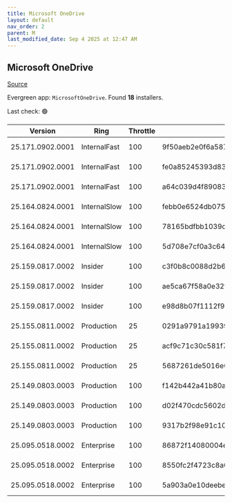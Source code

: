 ```yaml
---
title: Microsoft OneDrive
layout: default
nav_order: 2
parent: M
last_modified_date: Sep 4 2025 at 12:47 AM
---
```


## Microsoft OneDrive

[Source](https://onedrive.live.com/)

Evergreen app: `MicrosoftOneDrive`. Found **18** installers.

Last check: 🟢

| Version          | Ring         | Throttle | Sha256                                                           | Architecture | Type | URI                                                                                                                                                                  |
| ---------------- | ------------ | -------- | ---------------------------------------------------------------- | ------------ | ---- | -------------------------------------------------------------------------------------------------------------------------------------------------------------------- |
| 25.171.0902.0001 | InternalFast | 100      | 9f50aeb2e0f6a587a19d2d623652983223794bcb47ef88bcef51df24ed4cd562 | ARM64        | exe  | [https://oneclient.sfx.ms/Win/Installers/25.171.0902.0001/arm64/OneDriveSetup.exe](https://oneclient.sfx.ms/Win/Installers/25.171.0902.0001/arm64/OneDriveSetup.exe) |
| 25.171.0902.0001 | InternalFast | 100      | fe0a85245393d83f8addf4f6dc9de6cd45d05348d1025d911002340546b5410f | x64          | exe  | [https://oneclient.sfx.ms/Win/Installers/25.171.0902.0001/amd64/OneDriveSetup.exe](https://oneclient.sfx.ms/Win/Installers/25.171.0902.0001/amd64/OneDriveSetup.exe) |
| 25.171.0902.0001 | InternalFast | 100      | a64c039d4f89083e5928a45897153a163375f055a4ac89791091f01cabf4e157 | x86          | exe  | [https://oneclient.sfx.ms/Win/Installers/25.171.0902.0001/OneDriveSetup.exe](https://oneclient.sfx.ms/Win/Installers/25.171.0902.0001/OneDriveSetup.exe)             |
| 25.164.0824.0001 | InternalSlow | 100      | febb0e6524db0751718322ff467cb5c503eab764fbc220261638d5410915f6d3 | ARM64        | exe  | [https://oneclient.sfx.ms/Win/Installers/25.164.0824.0001/arm64/OneDriveSetup.exe](https://oneclient.sfx.ms/Win/Installers/25.164.0824.0001/arm64/OneDriveSetup.exe) |
| 25.164.0824.0001 | InternalSlow | 100      | 78165bdfbb1039cfa2a083ce11372a8ef41adde00efe342eba0b5dd9581ad7fd | x64          | exe  | [https://oneclient.sfx.ms/Win/Installers/25.164.0824.0001/OneDriveSetup.exe](https://oneclient.sfx.ms/Win/Installers/25.164.0824.0001/OneDriveSetup.exe)             |
| 25.164.0824.0001 | InternalSlow | 100      | 5d708e7cf0a3c64d5f53888bec560aa6a7e1ee700b636bee3524343682eb52b0 | x64          | exe  | [https://oneclient.sfx.ms/Win/Installers/25.164.0824.0001/amd64/OneDriveSetup.exe](https://oneclient.sfx.ms/Win/Installers/25.164.0824.0001/amd64/OneDriveSetup.exe) |
| 25.159.0817.0002 | Insider      | 100      | c3f0b8c0088d2b681048ba17d7436fcbc662991b7889e6aae0224c08a603c1aa | ARM64        | exe  | [https://oneclient.sfx.ms/Win/Installers/25.159.0817.0002/arm64/OneDriveSetup.exe](https://oneclient.sfx.ms/Win/Installers/25.159.0817.0002/arm64/OneDriveSetup.exe) |
| 25.159.0817.0002 | Insider      | 100      | ae5ca67f58a0e32fd33d439fc4020806149aed4c8a0f27e8728ce2e51f6bb291 | x64          | exe  | [https://oneclient.sfx.ms/Win/Installers/25.159.0817.0002/amd64/OneDriveSetup.exe](https://oneclient.sfx.ms/Win/Installers/25.159.0817.0002/amd64/OneDriveSetup.exe) |
| 25.159.0817.0002 | Insider      | 100      | e98d8b07f1112f954c7c388c9041b4ce3df2faac302c9bad918b21d61b0720c0 | x86          | exe  | [https://oneclient.sfx.ms/Win/Installers/25.159.0817.0002/OneDriveSetup.exe](https://oneclient.sfx.ms/Win/Installers/25.159.0817.0002/OneDriveSetup.exe)             |
| 25.155.0811.0002 | Production   | 25       | 0291a9791a19939ea3c9b568c3d7824dc8da30700fe1541ed3e3727926c44b5a | ARM64        | exe  | [https://oneclient.sfx.ms/Win/Installers/25.155.0811.0002/arm64/OneDriveSetup.exe](https://oneclient.sfx.ms/Win/Installers/25.155.0811.0002/arm64/OneDriveSetup.exe) |
| 25.155.0811.0002 | Production   | 25       | acf9c71c30c581f76b8aa66fef7d53185a116f796e8f34458eb4e592af6d9c8f | x64          | exe  | [https://oneclient.sfx.ms/Win/Installers/25.155.0811.0002/amd64/OneDriveSetup.exe](https://oneclient.sfx.ms/Win/Installers/25.155.0811.0002/amd64/OneDriveSetup.exe) |
| 25.155.0811.0002 | Production   | 25       | 5687261de5016e08b7542df9ff1a5c430694c35ac9f3e487ce35c2216110ebe1 | x86          | exe  | [https://oneclient.sfx.ms/Win/Installers/25.155.0811.0002/OneDriveSetup.exe](https://oneclient.sfx.ms/Win/Installers/25.155.0811.0002/OneDriveSetup.exe)             |
| 25.149.0803.0003 | Production   | 100      | f142b442a41b80aa89c8af20faac38d7f0a75ec7f15ae51d06c7d7fca134c9b9 | ARM64        | exe  | [https://oneclient.sfx.ms/Win/Installers/25.149.0803.0003/arm64/OneDriveSetup.exe](https://oneclient.sfx.ms/Win/Installers/25.149.0803.0003/arm64/OneDriveSetup.exe) |
| 25.149.0803.0003 | Production   | 100      | d02f470cdc5602d424eaf9207b15ad57e820fdaea080431b274abb0474c626a1 | x64          | exe  | [https://oneclient.sfx.ms/Win/Installers/25.149.0803.0003/amd64/OneDriveSetup.exe](https://oneclient.sfx.ms/Win/Installers/25.149.0803.0003/amd64/OneDriveSetup.exe) |
| 25.149.0803.0003 | Production   | 100      | 9317b2f98e91c1001e384a3da92a1110532257e00c294c3c94542790ac6f5475 | x86          | exe  | [https://oneclient.sfx.ms/Win/Installers/25.149.0803.0003/OneDriveSetup.exe](https://oneclient.sfx.ms/Win/Installers/25.149.0803.0003/OneDriveSetup.exe)             |
| 25.095.0518.0002 | Enterprise   | 100      | 86872f14080004e177f0fcd15899827a07d21ad7f9a9e90c019f724654e4af9a | ARM64        | exe  | [https://oneclient.sfx.ms/Win/Installers/25.095.0518.0002/arm64/OneDriveSetup.exe](https://oneclient.sfx.ms/Win/Installers/25.095.0518.0002/arm64/OneDriveSetup.exe) |
| 25.095.0518.0002 | Enterprise   | 100      | 8550fc2f4723c8a03c5ce03232d9d5eb15d235a427b046a18b4be3ae4c349a57 | x64          | exe  | [https://oneclient.sfx.ms/Win/Installers/25.095.0518.0002/amd64/OneDriveSetup.exe](https://oneclient.sfx.ms/Win/Installers/25.095.0518.0002/amd64/OneDriveSetup.exe) |
| 25.095.0518.0002 | Enterprise   | 100      | 5a903a0e10deebe0df10484bfeebfce8df3ff1ba2a78c22e2cb455485172c00c | x86          | exe  | [https://oneclient.sfx.ms/Win/Installers/25.095.0518.0002/OneDriveSetup.exe](https://oneclient.sfx.ms/Win/Installers/25.095.0518.0002/OneDriveSetup.exe)             |
